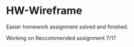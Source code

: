 # HW-Wireframe

Easier homework assignment solved and finished.

Working on Reccommended assignment 7/17